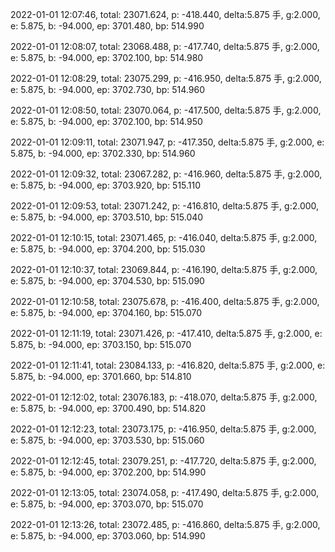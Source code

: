 2022-01-01 12:07:46, total: 23071.624, p: -418.440, delta:5.875 手, g:2.000, e: 5.875, b: -94.000, ep: 3701.480, bp: 514.990

2022-01-01 12:08:07, total: 23068.488, p: -417.740, delta:5.875 手, g:2.000, e: 5.875, b: -94.000, ep: 3702.100, bp: 514.980

2022-01-01 12:08:29, total: 23075.299, p: -416.950, delta:5.875 手, g:2.000, e: 5.875, b: -94.000, ep: 3702.730, bp: 514.960

2022-01-01 12:08:50, total: 23070.064, p: -417.500, delta:5.875 手, g:2.000, e: 5.875, b: -94.000, ep: 3702.100, bp: 514.950

2022-01-01 12:09:11, total: 23071.947, p: -417.350, delta:5.875 手, g:2.000, e: 5.875, b: -94.000, ep: 3702.330, bp: 514.960

2022-01-01 12:09:32, total: 23067.282, p: -416.960, delta:5.875 手, g:2.000, e: 5.875, b: -94.000, ep: 3703.920, bp: 515.110

2022-01-01 12:09:53, total: 23071.242, p: -416.810, delta:5.875 手, g:2.000, e: 5.875, b: -94.000, ep: 3703.510, bp: 515.040

2022-01-01 12:10:15, total: 23071.465, p: -416.040, delta:5.875 手, g:2.000, e: 5.875, b: -94.000, ep: 3704.200, bp: 515.030

2022-01-01 12:10:37, total: 23069.844, p: -416.190, delta:5.875 手, g:2.000, e: 5.875, b: -94.000, ep: 3704.530, bp: 515.090

2022-01-01 12:10:58, total: 23075.678, p: -416.400, delta:5.875 手, g:2.000, e: 5.875, b: -94.000, ep: 3704.160, bp: 515.070

2022-01-01 12:11:19, total: 23071.426, p: -417.410, delta:5.875 手, g:2.000, e: 5.875, b: -94.000, ep: 3703.150, bp: 515.070

2022-01-01 12:11:41, total: 23084.133, p: -416.820, delta:5.875 手, g:2.000, e: 5.875, b: -94.000, ep: 3701.660, bp: 514.810

2022-01-01 12:12:02, total: 23076.183, p: -418.070, delta:5.875 手, g:2.000, e: 5.875, b: -94.000, ep: 3700.490, bp: 514.820

2022-01-01 12:12:23, total: 23073.175, p: -416.950, delta:5.875 手, g:2.000, e: 5.875, b: -94.000, ep: 3703.530, bp: 515.060

2022-01-01 12:12:45, total: 23079.251, p: -417.720, delta:5.875 手, g:2.000, e: 5.875, b: -94.000, ep: 3702.200, bp: 514.990

2022-01-01 12:13:05, total: 23074.058, p: -417.490, delta:5.875 手, g:2.000, e: 5.875, b: -94.000, ep: 3703.070, bp: 515.070

2022-01-01 12:13:26, total: 23072.485, p: -416.860, delta:5.875 手, g:2.000, e: 5.875, b: -94.000, ep: 3703.060, bp: 514.990
